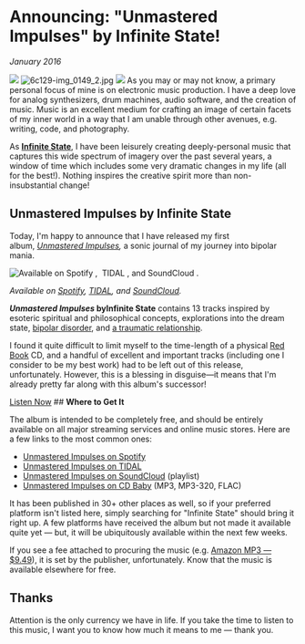 # Announcing: "Unmastered Impulses" by Infinite State!
*January 2016*





 ![](https://images.squarespace-cdn.com/content/v1/665498111876725f7613f1e6/1719666487441-Q3F1Z10W43EMVB8UWXV1/6e2ef-img.jpg)      ![6c129-img_0149_2.jpg](http://images.squarespace-cdn.com/content/v1/665498111876725f7613f1e6/1719666457502-JFD5ZAUZ2CFY093VJIFD/26a7a-6c129-img_0149_2.jpg)    ![](http://images.squarespace-cdn.com/content/v1/665498111876725f7613f1e6/1719666494224-1OUIN94SV3QD7XX7BUAJ/836a6-4e846-image-asset.jpeg)   As you may or may not know, a primary personal focus of mine is on electronic music production. I have a deep love for analog synthesizers, drum machines, audio software, and the creation of music. Music is an excellent medium for crafting an image of certain facets of my inner world in a way that I am unable through other avenues, e.g. writing, code, and photography.

 As [**Infinite State**](/music), I have been leisurely creating deeply\-personal music that captures this wide spectrum of imagery over the past several years, a window of time which includes some very dramatic changes in my life (all for the best!). Nothing inspires the creative spirit more than non\-insubstantial change!

 ## **Unmastered Impulses by Infinite State**

 Today, I'm happy to announce that I have released my first album, *[Unmastered Impulses](/unmastered-impulses),* a sonic journal of my journey into bipolar mania.

  ![Available on Spotify ,&nbsp; TIDAL , and SoundCloud .&nbsp;](http://images.squarespace-cdn.com/content/v1/665498111876725f7613f1e6/1719666489302-RQID2RIZ8DFI8VEB93CZ/74cd6-326ac-image-asset.jpeg)

  *Available on [Spotify](https://open.spotify.com/album/1ejOTrNLk9qTzF6uuPn6xw), [TIDAL](http://tidal.com/album/63034611), and [SoundCloud](https://soundcloud.com/infinitestate/sets/unmastered-impulses).*



   ***Unmastered Impulses* byInfinite State** contains 13 tracks inspired by esoteric spiritual and philosophical concepts, explorations into the dream state, [bipolar disorder](/essays/mentalhealtherror-an-exception-occurred), and [a traumatic relationship](/essays/purging-the-unexpected-negative-a-narcissistic-partner).

 I found it quite difficult to limit myself to the time\-length of a physical [Red Book](https://en.wikipedia.org/wiki/Compact_Disc_Digital_Audio#Standard) CD, and a handful of excellent and important tracks (including one I consider to be my best work) had to be left out of this release, unfortunately. However, this is a blessing in disguise—it means that I'm already pretty far along with this album's successor!

 [Listen Now](/unmastered-impulses) ## **Where to Get It**

 The album is intended to be completely free, and should be entirely available on all major streaming services and online music stores. Here are a few links to the most common ones:

 * [Unmastered Impulses on Spotify](https://open.spotify.com/album/1ejOTrNLk9qTzF6uuPn6xw)
* [Unmastered Impulses on TIDAL](http://tidal.com/album/63034611)
* [Unmastered Impulses on SoundCloud](https://soundcloud.com/infinitestate/sets/unmastered-impulses) (playlist)
* [Unmastered Impulses on CD Baby](http://www.cdbaby.com/cd/kennethreitz) (MP3, MP3\-320, FLAC)

 It has been published in 30\+ other places as well, so if your preferred platform isn't listed here, simply searching for "Infinite State" should bring it right up. A few platforms have received the album but not made it available quite yet — but, it will be ubiquitously available within the next few weeks. 

 If you see a fee attached to procuring the music (e.g. [Amazon MP3 — $9\.49](http://amzn.to/2ajCE3h)), it is set by the publisher, unfortunately. Know that the music is available elsewhere for free.

 ## **Thanks**

 Attention is the only currency we have in life. If you take the time to listen to this music, I want you to know how much it means to me — thank you.
